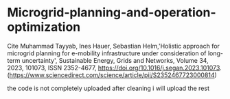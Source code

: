 # Microgrid-planning-and-operation-optimization
Cite
Muhammad Tayyab, Ines Hauer, Sebastian Helm,'Holistic approach for microgrid planning for e-mobility infrastructure under consideration of long-term uncertainty',
Sustainable Energy, Grids and Networks,
Volume 34,
2023,
101073,
ISSN 2352-4677,
https://doi.org/10.1016/j.segan.2023.101073.
(https://www.sciencedirect.com/science/article/pii/S2352467723000814)


the code is not completely uploaded after cleaning i will upload the rest
